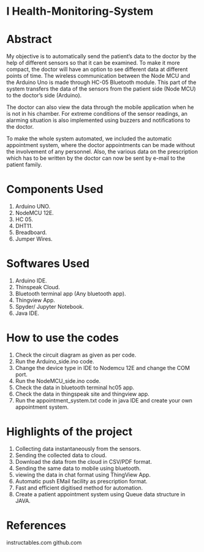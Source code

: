 # I Health-Monitoring-System

# Abstract

My objective is to automatically send the patient’s data to the doctor by the help of different sensors so that it can be examined. To make it more compact, the doctor will have an option to see different data at different points of time. The wireless communication between the Node MCU and the Arduino Uno is made through HC-05 Bluetooth module. This part of the system transfers the data of the sensors from the patient side (Node MCU) to the doctor’s side (Arduino). 

The doctor can also view the data through the mobile application when he is not in his chamber. For extreme conditions of the sensor readings, an alarming situation is also implemented using buzzers and notifications to the doctor.

To make the whole system automated, we included the automatic appointment system, where the doctor appointments can be made without the involvement of any personnel. Also, the various data on the prescription which has to be written by the doctor can now be sent by e-mail to the patient family.

# Components Used

1. Arduino UNO.
2. NodeMCU 12E.
3. HC 05.
4. DHT11.
5. Breadboard.
6. Jumper Wires.

# Softwares Used

1. Arduino IDE.
2. Thinspeak Cloud.
3. Bluetooth terminal app (Any bluetooth app).
4. Thingview App.
6. Spyder/ Jupyter Notebook.
7. Java IDE.

# How to use the codes

1. Check the circuit diagram as given as per code.
2. Run the Arduino_side.ino code.
3. Change the device type in IDE to Nodemcu 12E and change the COM port.
4. Run the NodeMCU_side.ino code.
5. Check the data in bluetooth terminal hc05 app.
6. Check the data in thingspeak site and thingview app.
7. Run the appointment_system.txt code in java IDE and create your own appointment system.


# Highlights of the project

1. Collecting data instantaneously from the sensors.
2. Sending the collected data to cloud.
3. Download the data from the cloud in CSV/PDF format.
4. Sending the same data to mobile using bluetooth.
5. viewing the data in chat format using ThingView App.
6. Automatic push EMail facility as prescription format.
7. Fast and efficient digitised method for automation.
8. Create a patient appointment system using Queue data structure in JAVA.

# References
instructables.com
github.com
